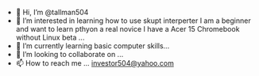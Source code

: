 - 👋 Hi, I’m @tallman504
- 👀 I’m interested in learning how to use skupt interperter I am a beginner and want to learn pthyon a real novice I have a Acer 15 Chromebook without Linux beta ...
- 🌱 I’m currently learning basic computer skills...
- 💞️ I’m looking to collaborate on ...
- 📫 How to reach me ... investor504@yahoo.com 

<!---
tallman504/tallman504 is a ✨ special ✨ repository because its `README.md` (this file) appears on your GitHub profile.
You can click the Preview link to take a look at your changes.
--->
